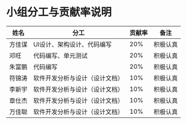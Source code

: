 # 小组分工与贡献率说明

| 姓名  |  分工 | 贡献率 | 备注 |
| -----|------------|--------------|-----------------|
| 方佳谋| UI设计、架构设计、代码编写|  20% | 积极认真 |
| 邓旺 | 代码编写、单元测试 | 20% | 积极认真 |
| 朱富鹏 | 代码编写 | 20% | 积极认真 | 积极认真 |
| 符锦涛 | 软件开发分析与设计（设计文档） | 10% | 积极认真 |
| 李新宇 | 软件开发分析与设计（设计文档） | 10% | 积极认真 |
| 章仕杰 | 软件开发分析与设计（设计文档） | 10% | 积极认真 |
| 万佳聪 | 软件开发分析与设计（设计文档） | 10% | 积极认真 |